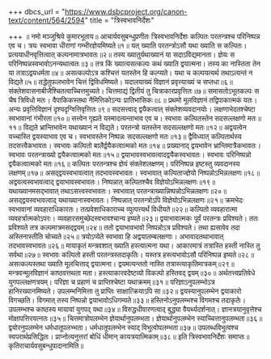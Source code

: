+++
dbcs_url = "https://www.dsbcproject.org/canon-text/content/564/2594"
title = "त्रिस्वभावनिर्देशः"

+++
॥ नमो मञ्जुश्रिये कुमारभूताय॥
आचार्यवसुबन्धुप्रणीतः
त्रिस्वभावनिर्देशः
कल्पितः परतन्त्रश्च परिनिष्पन्न एव च। 
त्रयः स्वभावा धीराणां गम्भीरज्ञेयमिष्यते॥१॥
यत् ख्याति परतन्त्रोऽसौ यथा ख्याति स कल्पितः। 
प्रत्ययाधीनवृत्तित्वात् कल्पनामात्रभावतः॥२॥
तस्य ख्यातुर्यथाख्यानं या सदाऽविद्यमानता।
ज्ञेयः स परिनिष्पन्नस्वभावोऽनन्यथात्वतः॥३॥
तत्र किं ख्यात्यसत्कल्पः कथं ख्याति द्वयात्मना। 
तस्य का नास्तिता तेन या तत्राऽद्वयधर्मता॥४॥
असत्कल्पोऽत्र कश्चित्तं यतस्तेन हि कल्प्यते। 
यथा च कल्पयत्यर्थ तथाऽत्यन्तं न विद्यते॥५॥
तद्धेतुफलभावेन चित्तं द्विविधमिष्यते। 
यदालयाख्यं विज्ञानं प्रवृत्त्याख्यं च सप्तधा॥६॥
संक्लेशवासनाबीजैश्चितत्वाच्चित्तमुच्यते। 
चित्तमाद्यं द्वितीयं तु चित्राकारप्रवृत्तितः॥७॥
समासतोऽभूतकल्पः स चैष त्रिविधो मतः। 
वैपाकिकस्तथा नैमित्तिकोऽन्यः प्रातिभासिकः॥८॥
प्रथमो मूलविज्ञानं तद्विपाकात्मकं यतः। 
अन्यः प्रवृत्तिविज्ञानं दृश्यदृग्वित्तिवृत्तितः॥९॥
सदसत्त्वाद् द्वयैकत्वात् संक्लेशव्यवदानयोः। 
लक्षणाभेदतश्चेष्टा स्वभावानां गंभीरता॥१०॥
सत्त्वेन गृह्यते यस्मादत्यन्ताभाव एव च। 
स्वभावः कल्पितस्तेन सदसल्लक्षणो मतः॥११॥
विद्यते भ्रान्तिभावेन यथाख्यानं न विद्यते। 
परतन्त्रो यतस्तेन सदसल्लक्षणो मतः॥१२॥
अद्वयत्वेन यच्चास्ति द्वयस्याभाव एव च। 
स्वभावस्तेन निष्पन्नः सदसल्लक्षणो मतः॥१३॥
द्वैविध्यात् कल्पितार्थस्य तदसत्त्वैकभावतः। 
स्वभावः कल्पितो बालैर्द्वयैकत्वात्मको मतः॥१४॥
प्रख्यानाद् द्वयभावेन भ्रान्तिमात्रैकभावतः। 
स्वभावः परतन्त्राख्यो द्वयैकत्वात्मको मतः॥१५॥
द्वयाभावस्वभावत्वादद्वयैकस्वभावतः।
स्वभावः परिनिष्पन्नो द्वयैकत्वात्मको मतः॥१६॥
कल्पितः परतन्त्रश्च ज्ञेयं संक्लेशलक्षणम्। 
परिनिष्पन्न इष्टस्तु व्यवदानस्य लक्षणम्॥१७॥
असद्‍द्वयस्वभावत्वात् तदभावस्वभावतः। 
स्वभावात् कल्पिताज्ज्ञेयो निष्पन्नोऽभिन्नलक्षणः॥१८॥
अद्वयत्वस्वभावत्वाद् द्वयाभावस्वभावतः। 
निष्पन्नात् कल्पितश्चैव विज्ञेयोऽभिन्नलक्षणः॥१९॥
यथाख्यानमसद्‍भावात् तथाऽसत्त्वस्वभावतः। 
स्वभावात् परतन्त्राख्यान्निष्पन्नोऽभिन्नलक्षणः॥२०॥
असद्‍द्वयस्वभावत्वाद् यथाख्यानास्वभावतः। 
निष्पन्नात् परतन्त्रोऽपि विज्ञेयोऽभिन्नलक्षणः॥२१॥
क्रमभेदः स्वभावानां व्यवहाराधिकारतः। 
तत्प्रवेशाधिकाराच्च व्युत्पत्त्यर्थं विधीयते॥२२॥
कल्पितो व्यवहारात्मा व्यवहर्त्रात्मकोऽपरः। 
व्यवहारसमुच्छेदस्वभावश्चान्य इष्यते॥२३॥
द्वयाभावात्मकः पूर्वं परतन्त्रः प्रविश्यते। 
ततः प्रविश्यते तत्र कल्पमात्रमसद्‍द्वयम्॥२४॥
ततो द्वयाभावभावो निष्पन्नोऽत्र प्रविश्यते। 
तथा ह्यसावेव तदा अस्तिनास्तीति चोच्यते॥२५॥
त्रयोऽप्येते स्वभावा हि अद्वयालम्बलक्षणाः। 
अभावादतथाभावात् तदभावस्वभावतः॥२६॥
मायाकृतं मन्त्रवशात् ख्याति हस्त्यात्मना यथा। 
आकारमात्रं तत्रास्ति हस्ती नास्ति तु सर्वथा॥२७॥
स्वभावः कल्पितो हस्ती परतन्त्रस्तदाकृतिः। 
यस्तत्र हस्त्यभावोऽसौ परिनिष्पन्न इष्यते॥२८॥
असत्कल्पस्तथा ख्याति मूलचित्ताद् द्वयात्मना। 
द्वयमत्यन्ततो नास्ति तत्रास्त्याकृतिमात्रकम्॥२९॥
मन्त्रवन्मूलविज्ञानं काष्ठवत्तथता मता।
हस्त्याकारवदेष्टव्यो विकल्पो हस्तिवद् द्वयम्॥३०॥
अर्थतत्त्वप्रतिवेधे युगपल्लक्षणत्रयम्। 
परिज्ञा च प्रहाणं च प्राप्तिश्चेष्टा यथाक्रमम्॥३१॥
परिज्ञाऽनुपलम्भोऽत्र हानिरख्यानमिष्यते। 
उपलम्भनिमित्ता तु प्राप्तिः साक्षात्क्रियाऽपि सा॥३२॥
द्वयस्यानुपलम्भेन द्वयाकारो विगच्छति। 
विगमात् तस्य निष्पन्नो द्वयाभावोऽधिगम्यते॥३३॥
हस्तिनोऽनुपलम्भश्च विगमश्च तदाकृतेः। 
उपलम्भश्च काष्ठस्य मायायां युगपद् यथा॥३४॥
विरुद्धधीवारणत्वाद् बुद्ध्या वैयर्थ्यदर्शनात्। 
ज्ञानत्रयानुवृत्तेश्च मोक्षापत्तिरयत्नतः॥३५॥
चित्तमात्रोपलम्भेन ज्ञेयार्थानुपलम्भता। 
ज्ञेयार्थानुपलम्भेन स्याच्चित्तानुपलम्भता॥३६॥
द्वयोरनुपलम्भेन धर्मधातूपलभ्भता। 
धर्मधातूपलम्भेन स्याद् विभुत्वोपलम्भता॥३७॥
उपलब्धविभुत्वश्च स्वपरार्थप्रसिद्धितः। 
प्राप्नोत्यनुत्तरां बोधिं धीमान् कायत्रयात्मिकाम्॥३८॥
इति त्रिस्वभावनिर्देशः समाप्तः॥
कृतिराचार्यवसुबन्धुपादानामिति॥

